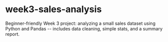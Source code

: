 # week3-sales-analysis
Beginner-friendly Week 3 project: analyzing a small sales dataset using Python and Pandas -- includes data cleaning, simple stats, and a summary report.

